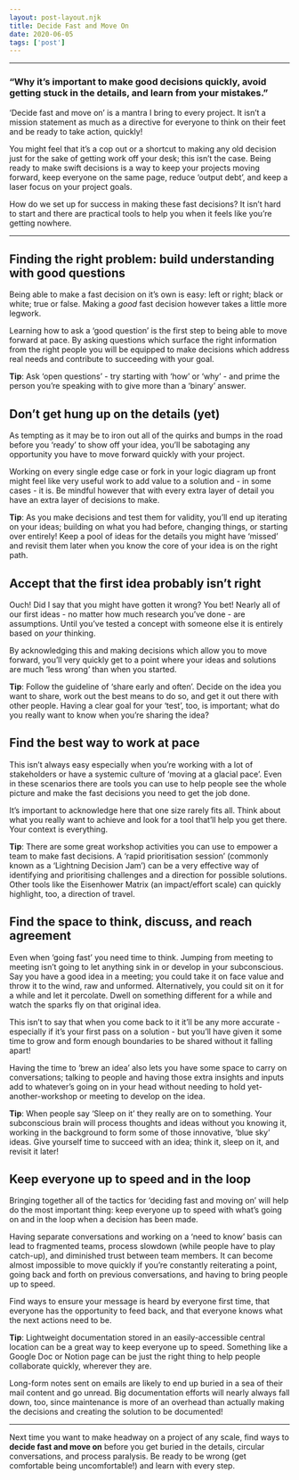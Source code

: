 ```yaml
---
layout: post-layout.njk 
title: Decide Fast and Move On
date: 2020-06-05
tags: ['post']
---
```


*****

### “Why it’s important to make good decisions quickly, avoid getting stuck in the details, and learn from your mistakes.”

<!-- Excerpt Start -->
‘Decide fast and move on’ is a mantra I bring to every project. It isn’t a mission statement as much as a directive for everyone to think on their feet and be ready to take action, quickly!<!-- Excerpt End -->

You might feel that it’s a cop out or a shortcut to making any old decision just for the sake of getting work off your desk; this isn’t the case. Being ready to make swift decisions is a way to keep your projects moving forward, keep everyone on the same page, reduce ‘output debt’, and keep a laser focus on your project goals.

How do we set up for success in making these fast decisions? It isn’t hard to start and there are practical tools to help you when it feels like you’re getting nowhere.

*****

## Finding the right problem: build understanding with good questions
Being able to make a fast decision on it’s own is easy: left or right; black or white; true or false. Making a *good* fast decision however takes a little more legwork.

Learning how to ask a ‘good question’ is the first step to being able to move forward at pace. By asking questions which surface the right information from the right people you will be equipped to make decisions which address real needs and contribute to succeeding with your goal.

**Tip**: Ask ‘open questions’ - try starting with ‘how’ or ‘why’ - and prime the person you’re speaking with to give more than a ‘binary’ answer.

## Don’t get hung up on the details (yet)
As tempting as it may be to iron out all of the quirks and bumps in the road before you ‘ready’ to show off your idea, you’ll be sabotaging any opportunity you have to move forward quickly with your project.

Working on every single edge case or fork in your logic diagram up front might feel like very useful work to add value to a solution and - in some cases - it is. Be mindful however that with every extra layer of detail you have an extra layer of decisions to make.

**Tip**: As you make decisions and test them for validity, you’ll end up iterating on your ideas; building on what you had before, changing things, or starting over entirely! Keep a pool of ideas for the details you might have ‘missed’ and revisit them later when you know the core of your idea is on the right path.

## Accept that the first idea probably isn’t right
Ouch! Did I say that you might have gotten it wrong? You bet! Nearly all of our first ideas - no matter how much research you’ve done - are assumptions. Until you’ve tested a concept with someone else it is entirely based on *your* thinking.

By acknowledging this and making decisions which allow you to move forward, you’ll very quickly get to a point where your ideas and solutions are much ‘less wrong’ than when you started.

**Tip**: Follow the guideline of ‘share early and often’. Decide on the idea you want to share, work out the best means to do so, and get it out there with other people. Having a clear goal for your ‘test’, too, is important; what do you really want to know when you’re sharing the idea?

## Find the best way to work at pace
This isn’t always easy especially when you’re working with a lot of stakeholders or have a systemic culture of ‘moving at a glacial pace’. Even in these scenarios there are tools you can use to help people see the whole picture and make the fast decisions you need to get the job done.

It’s important to acknowledge here that one size rarely fits all. Think about what you really want to achieve and look for a tool that’ll help you get there. Your context is everything.

**Tip**: There are some great workshop activities you can use to empower a team to make fast decisions. A ‘rapid prioritisation session’ (commonly known as a ‘Lightning Decision Jam’) can be a very effective way of identifying and prioritising challenges and a direction for possible solutions. Other tools like the Eisenhower Matrix (an impact/effort scale) can quickly highlight, too, a direction of travel.

## Find the space to think, discuss, and reach agreement
Even when ‘going fast’ you need time to think. Jumping from meeting to meeting isn’t going to let anything sink in or develop in your subconscious. Say you have a good idea in a meeting; you could take it on face value and throw it to the wind, raw and unformed. Alternatively, you could sit on it for a while and let it percolate. Dwell on something different for a while and watch the sparks fly on that original idea.

This isn’t to say that when you come back to it it’ll be any more accurate - especially if it’s your first pass on a solution - but you’ll have given it some time to grow and form enough boundaries to be shared without it falling apart!

Having the time to ‘brew an idea’ also lets you have some space to carry on conversations; talking to people and having those extra insights and inputs add to whatever’s going on in your head without needing to hold yet-another-workshop or meeting to develop on the idea.

**Tip**: When people say ‘Sleep on it’ they really are on to something. Your subconscious brain will process thoughts and ideas without you knowing it, working in the background to form some of those innovative, ‘blue sky’ ideas. Give yourself time to succeed with an idea; think it, sleep on it, and revisit it later!

## Keep everyone up to speed and in the loop
Bringing together all of the tactics for ‘deciding fast and moving on’ will help do the most important thing: keep everyone up to speed with what’s going on and in the loop when a decision has been made.

Having separate conversations and working on a ‘need to know’ basis can lead to fragmented teams, process slowdown (while people have to play catch-up), and diminished trust between team members. It can become almost impossible to move quickly if you’re constantly reiterating a point, going back and forth on previous conversations, and having to bring people up to speed.

Find ways to ensure your message is heard by everyone first time, that everyone has the opportunity to feed back, and that everyone knows what the next actions need to be.

**Tip**: Lightweight documentation stored in an easily-accessible central location can be a great way to keep everyone up to speed. Something like a Google Doc or Notion page can be just the right thing to help people collaborate quickly, wherever they are.

Long-form notes sent on emails are likely to end up buried in a sea of their mail content and go unread. Big documentation efforts will nearly always fall down, too, since maintenance is more of an overhead than actually making the decisions and creating the solution to be documented!

**********

Next time you want to make headway on a project of any scale, find ways to **decide fast and move on** before you get buried in the details, circular conversations, and process paralysis. Be ready to be wrong (get comfortable being uncomfortable!) and learn with every step.